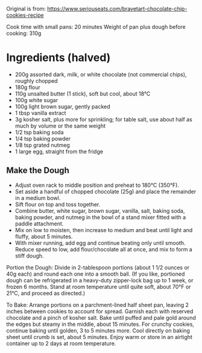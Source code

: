 Original is from: https://www.seriouseats.com/bravetart-chocolate-chip-cookies-recipe

Cook time with small pans: 20 minutes
Weight of pan plus dough before cooking: 310g

# Ingredients (halved)
* 200g assorted dark, milk, or white chocolate (not commercial chips), roughly chopped
* 180g flour
* 110g unsalted butter (1 stick), soft but cool, about 18°C
* 100g white sugar
* 100g light brown sugar, gently packed
* 1 tbsp vanilla extract
* 3g kosher salt, plus more for sprinkling; for table salt, use about half as much by volume or the same weight
* 1/2 tsp baking soda
* 1/4 tsp baking powder
* 1/8 tsp grated nutmeg
* 1 large egg, straight from the fridge

## Make the Dough
* Adjust oven rack to middle position and preheat to 180°C (350°F).
* Set aside a handful of chopped chocolate (25g) and place the remainder in a medium bowl.
* Sift flour on top and toss together.
* Combine butter, white sugar, brown sugar, vanilla, salt, baking soda, baking powder, and nutmeg in the bowl of a stand mixer fitted with a paddle attachment.
* Mix on low to moisten, then increase to medium and beat until light and fluffy, about 5 minutes.
* With mixer running, add egg and continue beating only until smooth. Reduce speed to low, add flour/chocolate all at once, and mix to form a stiff dough.

Portion the Dough: Divide in 2-tablespoon portions (about 1 1/2 ounces or 40g each) and round each one into a smooth ball. (If you like, portioned dough can be refrigerated in a heavy-duty zipper-lock bag up to 1 week, or frozen 6 months. Stand at room temperature until quite soft, about 70°F or 21°C, and proceed as directed.) 

To Bake: Arrange portions on a parchment-lined half sheet pan, leaving 2 inches between cookies to account for spread. Garnish each with reserved chocolate and a pinch of kosher salt. Bake until puffed and pale gold around the edges but steamy in the middle, about 15 minutes. For crunchy cookies, continue baking until golden, 3 to 5 minutes more. Cool directly on baking sheet until crumb is set, about 5 minutes. Enjoy warm or store in an airtight container up to 2 days at room temperature. 
